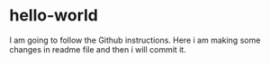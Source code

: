 # hello-world
I am going to follow the Github instructions.
Here i am making some changes in readme file and then i will commit it.
